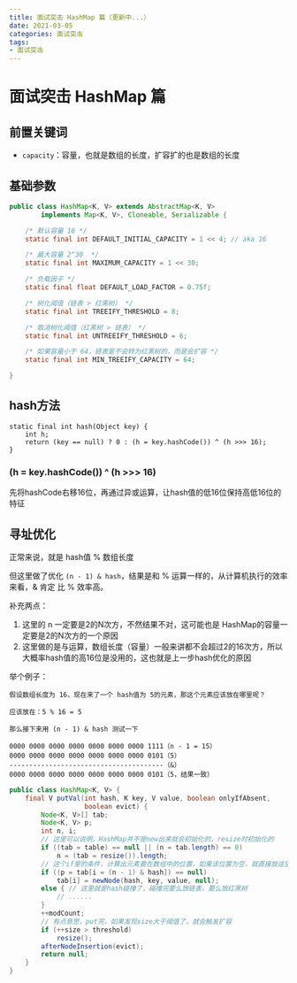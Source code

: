 ```yaml
---
title: 面试突击 HashMap 篇（更新中...）
date: 2021-03-05
categories: 面试突击
tags:
- 面试突击
---
```


# 面试突击 HashMap 篇

## 前置关键词

- `capacity`：容量，也就是数组的长度，扩容扩的也是数组的长度

## 基础参数

```java
public class HashMap<K, V> extends AbstractMap<K, V>
        implements Map<K, V>, Cloneable, Serializable {

    /* 默认容量 16 */
    static final int DEFAULT_INITIAL_CAPACITY = 1 << 4; // aka 16

    /* 最大容量 2^30  */
    static final int MAXIMUM_CAPACITY = 1 << 30;

    /* 负载因子 */
    static final float DEFAULT_LOAD_FACTOR = 0.75f;

    /* 树化阈值（链表 > 红黑树） */
    static final int TREEIFY_THRESHOLD = 8;

    /* 取消树化阈值（红黑树 > 链表） */
    static final int UNTREEIFY_THRESHOLD = 6;

    /* 如果容量小于 64，链表是不会转为红黑树的，而是会扩容 */
    static final int MIN_TREEIFY_CAPACITY = 64;

}
```

## hash方法

```text
static final int hash(Object key) {
    int h;
    return (key == null) ? 0 : (h = key.hashCode()) ^ (h >>> 16);
}
```

### (h = key.hashCode()) ^ (h >>> 16)

先将hashCode右移16位，再通过异或运算，让hash值的低16位保持高低16位的特征

## 寻址优化

正常来说，就是 hash值 % 数组长度

但这里做了优化 `(n - 1) & hash`，结果是和 % 运算一样的，从计算机执行的效率来看，& 肯定 比 % 效率高。

补充两点：

1. 这里的 n 一定要是2的N次方，不然结果不对，这可能也是 HashMap的容量一定要是2的N次方的一个原因
2. 这里做的是与运算，数组长度（容量）一般来讲都不会超过2的16次方，所以大概率hash值的高16位是没用的，这也就是上一步hash优化的原因

举个例子：

```
假设数组长度为 16，现在来了一个 hash值为 5的元素，那这个元素应该放在哪里呢？

应该放在：5 % 16 = 5

那么接下来用 (n - 1) & hash 测试一下

0000 0000 0000 0000 0000 0000 0000 1111（n - 1 = 15）
0000 0000 0000 0000 0000 0000 0000 0101（5）
---------------------------------------（&）
0000 0000 0000 0000 0000 0000 0000 0101（5，结果一致）
```

```java
public class HashMap<K, V> {
    final V putVal(int hash, K key, V value, boolean onlyIfAbsent,
                   boolean evict) {
        Node<K, V>[] tab;
        Node<K, V> p;
        int n, i;
        // 这里可以说明，HashMap并不是new出来就会初始化的，resize时初始化的
        if ((tab = table) == null || (n = tab.length) == 0)
            n = (tab = resize()).length;
        // 这个if里的条件，计算出元素要在数组中的位置，如果该位置为空，就直接放这里了
        if ((p = tab[i = (n - 1) & hash]) == null)
            tab[i] = newNode(hash, key, value, null);
        else { // 这里就是hash碰撞了，碰撞完要么放链表，要么放红黑树
            // ......
        }
        ++modCount;
        // 有点意思，put完，如果发现size大于阈值了，就会触发扩容
        if (++size > threshold)
            resize();
        afterNodeInsertion(evict);
        return null;
    }
}
```

